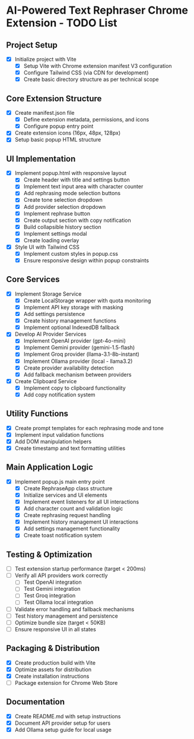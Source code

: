 # AI-Powered Text Rephraser Chrome Extension - TODO List

## Project Setup

- [x] Initialize project with Vite
  - [x] Setup Vite with Chrome extension manifest V3 configuration
  - [x] Configure Tailwind CSS (via CDN for development)
  - [x] Create basic directory structure as per technical scope

## Core Extension Structure

- [x] Create manifest.json file
  - [x] Define extension metadata, permissions, and icons
  - [x] Configure popup entry point
- [x] Create extension icons (16px, 48px, 128px)
- [x] Setup basic popup HTML structure

## UI Implementation

- [x] Implement popup.html with responsive layout
  - [x] Create header with title and settings button
  - [x] Implement text input area with character counter
  - [x] Add rephrasing mode selection buttons
  - [x] Create tone selection dropdown
  - [x] Add provider selection dropdown
  - [x] Implement rephrase button
  - [x] Create output section with copy notification
  - [x] Build collapsible history section
  - [x] Implement settings modal
  - [x] Create loading overlay
- [x] Style UI with Tailwind CSS
  - [x] Implement custom styles in popup.css
  - [x] Ensure responsive design within popup constraints

## Core Services

- [x] Implement Storage Service
  - [x] Create LocalStorage wrapper with quota monitoring
  - [x] Implement API key storage with masking
  - [x] Add settings persistence
  - [x] Create history management functions
  - [x] Implement optional IndexedDB fallback
- [x] Develop AI Provider Services
  - [x] Implement OpenAI provider (gpt-4o-mini)
  - [x] Implement Gemini provider (gemini-1.5-flash)
  - [x] Implement Groq provider (llama-3.1-8b-instant)
  - [x] Implement Ollama provider (local - llama3.2)
  - [x] Create provider availability detection
  - [x] Add fallback mechanism between providers
- [x] Create Clipboard Service
  - [x] Implement copy to clipboard functionality
  - [x] Add copy notification system

## Utility Functions

- [x] Create prompt templates for each rephrasing mode and tone
- [x] Implement input validation functions
- [x] Add DOM manipulation helpers
- [x] Create timestamp and text formatting utilities

## Main Application Logic

- [x] Implement popup.js main entry point
  - [x] Create RephraseApp class structure
  - [x] Initialize services and UI elements
  - [x] Implement event listeners for all UI interactions
  - [x] Add character count and validation logic
  - [x] Create rephrasing request handling
  - [x] Implement history management UI interactions
  - [x] Add settings management functionality
  - [x] Create toast notification system

## Testing & Optimization

- [ ] Test extension startup performance (target < 200ms)
- [ ] Verify all API providers work correctly
  - [ ] Test OpenAI integration
  - [ ] Test Gemini integration
  - [ ] Test Groq integration
  - [ ] Test Ollama local integration
- [ ] Validate error handling and fallback mechanisms
- [ ] Test history management and persistence
- [ ] Optimize bundle size (target < 50KB)
- [ ] Ensure responsive UI in all states

## Packaging & Distribution

- [x] Create production build with Vite
- [x] Optimize assets for distribution
- [x] Create installation instructions
- [ ] Package extension for Chrome Web Store

## Documentation

- [x] Create README.md with setup instructions
- [x] Document API provider setup for users
- [x] Add Ollama setup guide for local usage
